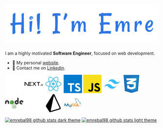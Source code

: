 <h1 align="center">
    <a href="https://emrebal.com">
        <img alt="Hi, I'm Emre" src="images/banner.png" />
    </a>
</h1>

I am a highly motivated **Software Engineer**, focused on web development.

- 🎉 My personal [website](https://emrebal.com/).
- 💬 Contact me on [Linkedin](https://linkedin.com/in/emrebal98).

[![nextjs](https://raw.githubusercontent.com/emrebal98/emrebal98/main/images/next.js-light.svg#gh-dark-mode-only 'NextJS')](https://nextjs.org/#gh-dark-mode-only)
[![nextjs](https://raw.githubusercontent.com/emrebal98/emrebal98/main/images/next.js-dark.svg#gh-light-mode-only 'NextJS')](https://nextjs.org/#gh-light-mode-only)
[![reactjs](https://raw.githubusercontent.com/emrebal98/emrebal98/main/images/react.svg 'ReactJS')](https://reactjs.org/)
[![typescript](https://raw.githubusercontent.com/emrebal98/emrebal98/main/images/typescript.svg 'TypeScript')](https://www.typescriptlang.org/)
[![javascript](https://raw.githubusercontent.com/emrebal98/emrebal98/main/images/javascript.svg 'JavaScript')](https://developer.mozilla.org/en-US/docs/Web/javascript)
[![tailwindcss](https://raw.githubusercontent.com/emrebal98/emrebal98/main/images/tailwind.svg 'TailwindCSS')](https://tailwindcss.com/)
[![css](https://raw.githubusercontent.com/emrebal98/emrebal98/main/images/css.svg 'CSS')](https://developer.mozilla.org/en-US/docs/Web/CSS)
[![nodejs](https://raw.githubusercontent.com/emrebal98/emrebal98/main/images/nodejs.svg 'NodeJS')](https://nodejs.org/)
[![prisma](https://raw.githubusercontent.com/emrebal98/emrebal98/main/images/prisma-light.svg#gh-dark-mode-only 'Prisma')](https://www.prisma.io/#gh-dark-mode-only)
[![prisma](https://raw.githubusercontent.com/emrebal98/emrebal98/main/images/prisma-dark.svg#gh-light-mode-only 'Prisma')](https://www.prisma.io/#gh-light-mode-only)
[![mysql](https://raw.githubusercontent.com/emrebal98/emrebal98/main/images/mysql.svg 'MySQL')](https://www.mysql.com/)

[![emrebal98 github stats dark theme](https://github-readme-stats-emrebal98.vercel.app/api?username=emrebal98&show_icons=true&count_private=true&locale=en&bg_color=0d1117&border_color=30363d&icon_color=2d75e4&title_color=2d75e4&text_color=c9d1d9#gh-dark-mode-only)](https://github-readme-stats-emrebal98.vercel.app/api?username=emrebal98&show_icons=true&count_private=true&locale=en&bg_color=0d1117&border_color=30363d&icon_color=2d75e4&title_color=2d75e4&text_color=c9d1d9#gh-dark-mode-only)
[![emrebal98 github stats light theme](https://github-readme-stats-emrebal98.vercel.app/api?username=emrebal98&show_icons=true&count_private=true&locale=en&bg_color=ffffff&border_color=d0d7de&icon_color=2d75e4&title_color=2d75e4&text_color=24292f#gh-light-mode-only)](https://github-readme-stats-emrebal98.vercel.app/api?username=emrebal98&show_icons=true&count_private=true&locale=en&bg_color=ffffff&border_color=d0d7de&icon_color=2d75e4&title_color=2d75e4&text_color=24292f#gh-light-mode-only)
